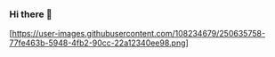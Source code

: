 ### Hi there 👋
[https://user-images.githubusercontent.com/108234679/250635758-77fe463b-5948-4fb2-90cc-22a12340ee98.png]
<!--
**DaniRox/DaniRox** is a ✨ _special_ ✨ repository because its `README.md` (this file) appears on your GitHub profile.

Here are some ideas to get you started:

- 🔭 I’m currently working on ...
- 🌱 I’m currently learning ...
- 👯 I’m looking to collaborate on ...
- 🤔 I’m looking for help with ...
- 💬 Ask me about ...
- 📫 How to reach me: ...
- 😄 Pronouns: ...
- ⚡ Fun fact: ...
-->
